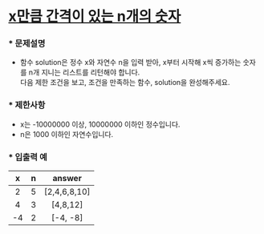 
# [ x만큼 간격이 있는 n개의 숫자](https://programmers.co.kr/learn/courses/30/lessons/12954) #



### * 문제설명 ###  
* 함수 solution은 정수 x와 자연수 n을 입력 받아, x부터 시작해 x씩 증가하는 숫자를 n개 지니는 리스트를 리턴해야 합니다.   
다음 제한 조건을 보고, 조건을 만족하는 함수, solution을 완성해주세요.  

### * 제한사항 ###
* x는 -10000000 이상, 10000000 이하인 정수입니다.  
* n은 1000 이하인 자연수입니다.  

### * 입출력 예 ###  

x | n | answer
:-:|:-:|:-:
2 | 5 | [2,4,6,8,10]
4 | 3 | [4,8,12]
-4 | 2 | [-4, -8]